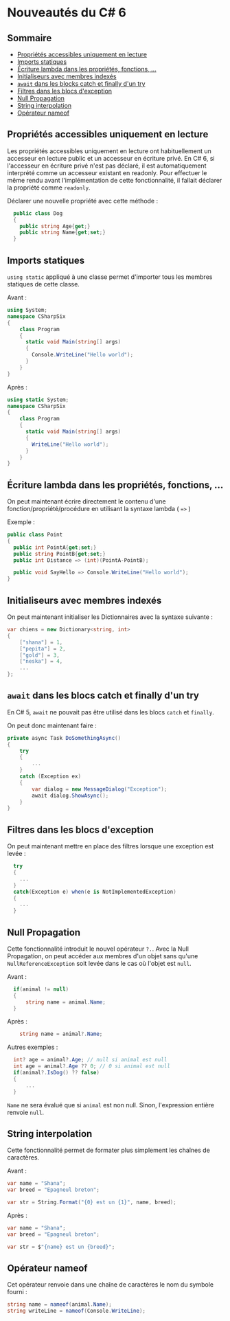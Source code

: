 # Nouveautés du C# 6

## Sommaire

- [Propriétés accessibles uniquement en lecture](#proplectureseule)
- [Imports statiques](#importsStatiques)
- [Écriture lambda dans les propriétés, fonctions, ...](#ecritureLambda)
- [Initialiseurs avec membres indexés](#initMembresIndexes)
- [`await` dans les blocks catch et finally d'un try](#awaitCatchFinally)
- [Filtres dans les blocs d'exception](#filtresExceptions)
- [Null Propagation](#nullPropagation)
- [String interpolation](#stringInterpolation)
- [Opérateur nameof](#nameof)

## Propriétés accessibles uniquement en lecture <a id="proplectureseule"></a>

Les propriétés accessibles uniquement en lecture ont habituellement un accesseur en lecture public et un accesseur en écriture privé. En C# 6, si l'accesseur en écriture privé n'est pas déclaré, il est automatiquement interprété comme un accesseur existant en readonly. Pour effectuer le même rendu avant l'implémentation de cette fonctionnalité, il fallait déclarer la propriété comme `readonly`.

Déclarer une nouvelle propriété avec cette méthode :

```cs
  public class Dog
  {
    public string Age{get;}
    public string Name{get;set;}
  }
```

## Imports statiques <a id="importsStatiques"></a>
`using static` appliqué à une classe permet d'importer tous les membres statiques de cette classe.

Avant :
```cs
using System;
namespace CSharpSix
{
    class Program
    {
      static void Main(string[] args)
      {
        Console.WriteLine("Hello world");
      }
    }
}
```

Après :
```cs
using static System;
namespace CSharpSix
{
    class Program
    {
      static void Main(string[] args)
      {
        WriteLine("Hello world");
      }
    }
}
```
## Écriture lambda dans les propriétés, fonctions, ... <a id="ecritureLambda"></a>
On peut maintenant écrire directement le contenu d'une fonction/propriété/procédure en utilisant la syntaxe lambda ( `=>` )


Exemple :
```cs
public class Point
{
  public int PointA{get;set;}
  public string PointB{get;set;}
  public int Distance => (int)(PointA-PointB);

  public void SayHello => Console.WriteLine("Hello world");
}
```

## Initialiseurs avec membres indexés <a id="initMembresIndexes"></a>
On peut maintenant initialiser les Dictionnaires avec la syntaxe suivante :

```cs
var chiens = new Dictionary<string, int>
{
    ["shana"] = 1,
    ["pepita"] = 2,
    ["gold"] = 3,
    ["neska"] = 4,
    ...
};
```
## `await` dans les blocs catch et finally d'un try  <a id="awaitCatchFinally"></a>
En C# 5, `await` ne pouvait pas être utilisé dans les blocs `catch` et `finally`.

On peut donc maintenant faire :
```cs
private async Task DoSomethingAsync()
{
    try
    {
        ...
    }
    catch (Exception ex)
    {
        var dialog = new MessageDialog("Exception");
        await dialog.ShowAsync();
    }
}
```
## Filtres dans les blocs d'exception <a id="filtresExceptions"></a>
On peut maintenant mettre en place des filtres lorsque une exception est levée :

```cs
  try
  {
    ...
  }
  catch(Exception e) when(e is NotImplementedException)
  {
    ...
  }
```
## Null Propagation <a id="nullPropagation"></a>
Cette fonctionnalité introduit le nouvel opérateur `?.`. Avec la Null Propagation, on peut accéder aux membres d'un objet sans qu'une `NullReferenceException` soit levée dans le cas où l'objet est `null`.

Avant :
```cs
  if(animal != null)
  {
      string name = animal.Name;
  }
```

Après :
```cs
    string name = animal?.Name;
```

Autres exemples :
```cs
  int? age = animal?.Age; // null si animal est null
  int age = animal?.Age ?? 0; // 0 si animal est null
  if(animal?.IsDog() ?? false)
  {
      ...
  }
```

`Name` ne sera évalué que si `animal` est non null. Sinon, l'expression entière renvoie `null`.

## String interpolation <a id="stringInterpolation"></a>
Cette fonctionnalité permet de formater plus simplement les chaînes de caractères.

Avant :
```cs
var name = "Shana";
var breed = "Epagneul breton";

var str = String.Format("{0} est un {1}", name, breed);
```

Après :
```cs
var name = "Shana";
var breed = "Epagneul breton";

var str = $"{name} est un {breed}";
```

## Opérateur nameof <a id="nameof"></a>
Cet opérateur renvoie dans une chaîne de caractères le nom du symbole fourni :

```cs
string name = nameof(animal.Name);
string writeLine = nameof(Console.WriteLine);
```
